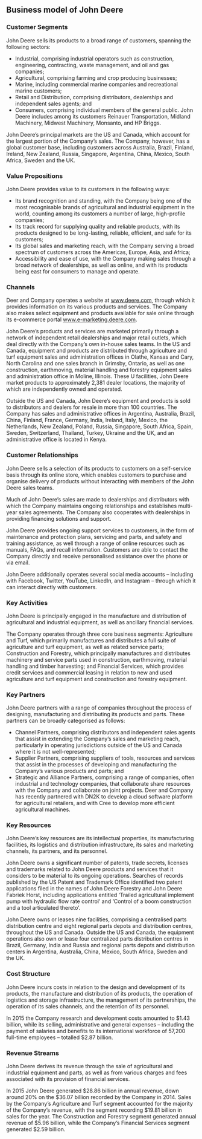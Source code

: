 Business model of John Deere
----------------------------

 ### Customer Segments

 John Deere sells its products to a broad range of customers, spanning the following sectors:

  * Industrial, comprising industrial operators such as construction, engineering, contracting, waste management, and oil and gas companies;
 * Agricultural, comprising farming and crop producing businesses;
 * Marine, including commercial marine companies and recreational marine customers;
 * Retail and Distribution, comprising distributors, dealerships and independent sales agents; and
 * Consumers, comprising individual members of the general public.
  John Deere includes among its customers Reinauer Transportation, Midland Machinery, Midwest Machinery, Monsanto, and HP Briggs.

 John Deere’s principal markets are the US and Canada, which account for the largest portion of the Company’s sales. The Company, however, has a global customer base, including customers across Australia, Brazil, Finland, Ireland, New Zealand, Russia, Singapore, Argentina, China, Mexico, South Africa, Sweden and the UK.

 ### Value Propositions

 John Deere provides value to its customers in the following ways:

  * Its brand recognition and standing, with the Company being one of the most recognisable brands of agricultural and industrial equipment in the world, counting among its customers a number of large, high-profile companies;
 * Its track record for supplying quality and reliable products, with its products designed to be long-lasting, reliable, efficient, and safe for its customers;
 * Its global sales and marketing reach, with the Company serving a broad spectrum of customers across the Americas, Europe, Asia, and Africa;
 * Accessibility and ease of use, with the Company making sales through a broad network of dealerships, as well as online, and with its products being east for consumers to manage and operate.
  ### Channels

 Deer and Company operates a website at www.deere.com, through which it provides information on its various products and services. The Company also makes select equipment and products available for sale online through its e-commerce portal www.e-marketing.deere.com.

 John Deere’s products and services are marketed primarily through a network of independent retail dealerships and major retail outlets, which deal directly with the Company’s own in-house sales teams. In the US and Canada, equipment and products are distributed through agriculture and turf equipment sales and administration offices in Olathe, Kansas and Cary, North Carolina and one sales branch in Grimsby, Ontario, as well as one construction, earthmoving, material handling and forestry equipment sales and administration office in Moline, Illinois. These U facilities, John Deere market products to approximately 2,381 dealer locations, the majority of which are independently owned and operated.

 Outside the US and Canada, John Deere’s equipment and products is sold to distributors and dealers for resale in more than 100 countries. The Company has sales and administrative offices in Argentina, Australia, Brazil, China, Finland, France, Germany, India, Ireland, Italy, Mexico, the Netherlands, New Zealand, Poland, Russia, Singapore, South Africa, Spain, Sweden, Switzerland, Thailand, Turkey, Ukraine and the UK, and an administrative office is located in Kenya.

 ### Customer Relationships

 John Deere sells a selection of its products to customers on a self-service basis through its online store, which enables customers to purchase and organise delivery of products without interacting with members of the John Deere sales teams.

 Much of John Deere’s sales are made to dealerships and distributors with which the Company maintains ongoing relationships and establishes multi-year sales agreements. The Company also cooperates with dealerships in providing financing solutions and support.

 John Deere provides ongoing support services to customers, in the form of maintenance and protection plans, servicing and parts, and safety and training assistance, as well through a range of online resources such as manuals, FAQs, and recall information. Customers are able to contact the Company directly and receive personalised assistance over the phone or via email.

 John Deere additionally operates several social media accounts – including with Facebook, Twitter, YouTube, LinkedIn, and Instagram – through which it can interact directly with customers.

 ### Key Activities

 John Deere is principally engaged in the manufacture and distribution of agricultural and industrial equipment, as well as ancillary financial services.

 The Company operates through three core business segments: Agriculture and Turf, which primarily manufactures and distributes a full suite of agriculture and turf equipment, as well as related service parts; Construction and Forestry, which principally manufactures and distributes machinery and service parts used in construction, earthmoving, material handling and timber harvesting; and Financial Services, which provides credit services and commercial leasing in relation to new and used agriculture and turf equipment and construction and forestry equipment.

 ### Key Partners

 John Deere partners with a range of companies throughout the process of designing, manufacturing and distributing its products and parts. These partners can be broadly categorised as follows:

  * Channel Partners, comprising distributors and independent sales agents that assist in extending the Company’s sales and marketing reach, particularly in operating jurisdictions outside of the US and Canada where it is not well-represented;
 * Supplier Partners, comprising suppliers of tools, resources and services that assist in the processes of developing and manufacturing the Company’s various products and parts; and
 * Strategic and Alliance Partners, comprising a range of companies, often industrial and technology companies, that collaborate share resources with the Company and collaborate on joint projects.
  Deer and Company has recently partnered with DN2K to develop a cloud software platform for agricultural retailers, and with Cree to develop more efficient agricultural machines.

 ### Key Resources

 John Deere’s key resources are its intellectual properties, its manufacturing facilities, its logistics and distribution infrastructure, its sales and marketing channels, its partners, and its personnel.

 John Deere owns a significant number of patents, trade secrets, licenses and trademarks related to John Deere products and services that it considers to be material to its ongoing operations. Searches of records published by the US Patent and Trademark Office identified two patent applications filed in the names of John Deere Forestry and John Deere Fabriek Horst, including applications entitled ‘Trailed agricultural implement pump with hydraulic flow rate control’ and ‘Control of a boom construction and a tool articulated thereto’.

 John Deere owns or leases nine facilities, comprising a centralised parts distribution centre and eight regional parts depots and distribution centres, throughout the US and Canada. Outside the US and Canada, the equipment operations also own or lease four centralized parts distribution centres in Brazil, Germany, India and Russia and regional parts depots and distribution centers in Argentina, Australia, China, Mexico, South Africa, Sweden and the UK.

 ### Cost Structure

 John Deere incurs costs in relation to the design and development of its products, the manufacture and distribution of its products, the operation of logistics and storage infrastructure, the management of its partnerships, the operation of its sales channels, and the retention of its personnel.

 In 2015 the Company research and development costs amounted to $1.43 billion, while its selling, administrative and general expenses – including the payment of salaries and benefits to its international workforce of 57,200 full-time employees – totalled $2.87 billion.

 ### Revenue Streams

 John Deere derives its revenue through the sale of agricultural and industrial equipment and parts, as well as from various charges and fees associated with its provision of financial services.

 In 2015 John Deere generated $28.86 billion in annual revenue, down around 20% on the $36.07 billion recorded by the Company in 2014. Sales by the Company’s Agriculture and Turf segment accounted for the majority of the Company’s revenue, with the segment recording $19.81 billion in sales for the year. The Construction and Forestry segment generated annual revenue of $5.96 billion, while the Company’s Financial Services segment generated $2.59 billion.